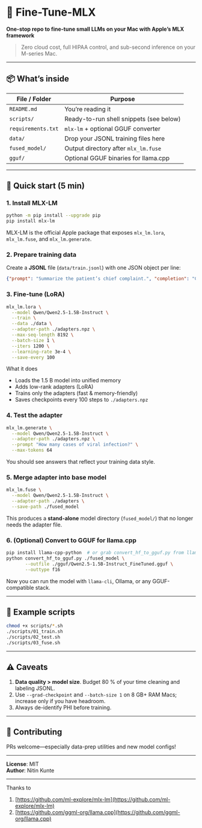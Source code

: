 # 🏥 Fine-Tune-MLX  
**One-stop repo to fine-tune small LLMs on your Mac with Apple’s MLX framework**

> Zero cloud cost, full HIPAA control, and sub-second inference on your M-series Mac.

---

## 📦 What’s inside

| File / Folder | Purpose |
|---------------|---------|
| `README.md` | You’re reading it |
| `scripts/` | Ready-to-run shell snippets (see below) |
| `requirements.txt` | `mlx-lm` + optional GGUF converter |
| `data/` | Drop your JSONL training files here |
| `fused_model/` | Output directory after `mlx_lm.fuse` |
| `gguf/` | Optional GGUF binaries for llama.cpp |

---

## 🚀 Quick start (5 min)

### 1. Install MLX-LM
```bash
python -m pip install --upgrade pip
pip install mlx-lm
```
MLX-LM is the official Apple package that exposes `mlx_lm.lora`, `mlx_lm.fuse`, and `mlx_lm.generate`.

### 2. Prepare training data
Create a **JSONL** file (`data/train.jsonl`) with one JSON object per line:

```json
{"prompt": "Summarize the patient’s chief complaint.", "completion": "Chest pain for 2 hours."}
```

### 3. Fine-tune (LoRA)
```bash
mlx_lm.lora \
  --model Qwen/Qwen2.5-1.5B-Instruct \
  --train \
  --data ./data \
  --adapter-path ./adapters.npz \
  --max-seq-length 8192 \
  --batch-size 1 \
  --iters 1200 \
  --learning-rate 3e-4 \
  --save-every 100
```
What it does  
- Loads the 1.5 B model into unified memory  
- Adds low-rank adapters (LoRA)  
- Trains only the adapters (fast & memory-friendly)  
- Saves checkpoints every 100 steps to `./adapters.npz`

### 4. Test the adapter
```bash
mlx_lm.generate \
  --model Qwen/Qwen2.5-1.5B-Instruct \
  --adapter-path ./adapters.npz \
  --prompt "How many cases of viral infection?" \
  --max-tokens 64
```
You should see answers that reflect your training data style.

### 5. Merge adapter into base model
```bash
mlx_lm.fuse \
  --model Qwen/Qwen2.5-1.5B-Instruct \
  --adapter-path ./adapters \
  --save-path ./fused_model
```
This produces a **stand-alone** model directory (`fused_model/`) that no longer needs the adapter file.

### 6. (Optional) Convert to GGUF for llama.cpp
```bash
pip install llama-cpp-python  # or grab convert_hf_to_gguf.py from llama.cpp repo
python convert_hf_to_gguf.py ./fused_model \
       --outfile ./gguf/Qwen2.5-1.5B-Instruct_FineTuned.gguf \
       --outtype f16
```
Now you can run the model with `llama-cli`, Ollama, or any GGUF-compatible stack.

---

## 🧪 Example scripts

```bash
chmod +x scripts/*.sh
./scripts/01_train.sh
./scripts/02_test.sh
./scripts/03_fuse.sh
```

---

## ⚠️ Caveats

1. **Data quality > model size**. Budget 80 % of your time cleaning and labeling JSONL.  
2. Use `--grad-checkpoint` and `--batch-size 1` on 8 GB+ RAM Macs; increase only if you have headroom.  
3. Always de-identify PHI before training.

---

## 🤝 Contributing

PRs welcome—especially data-prep utilities and new model configs!

---

**License**: MIT  
**Author**: Nitin Kunte

---

Thanks to 
1. [https://github.com/ml-explore/mlx-lm](https://github.com/ml-explore/mlx-lm)
2. [https://github.com/ggml-org/llama.cpp](https://github.com/ggml-org/llama.cpp)